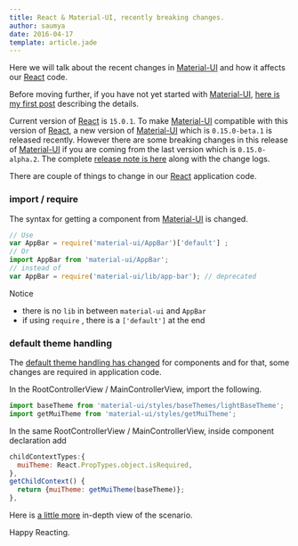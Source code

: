 ```yaml
---
title: React & Material-UI, recently breaking changes.
author: saumya
date: 2016-04-17
template: article.jade
---
```

Here we will talk about the recent changes in [Material-UI][2] and how it affects our [React][1] code.

Before moving further, if you have not yet started with [Material-UI][2], [here is my first post][3] describing the details. 

Current version of [React][1] is `15.0.1`. To make [Material-UI][2] compatible with this version of [React][1], a new version of [Material-UI][2] which is `0.15.0-beta.1` is released recently. However there are some breaking changes in this release of [Material-UI][2] if you are coming from the last version which is `0.15.0-alpha.2`. The complete [release note is here][4] along with the change logs.

There are couple of things to change in our [React][1] application code.

### import / require

The syntax for getting a component from [Material-UI][2] is changed. 

```javascript
// Use
var AppBar = require('material-ui/AppBar')['default'] ;
// Or
import AppBar from 'material-ui/AppBar';
// instead of
var AppBar = require('material-ui/lib/app-bar'); // deprecated
```

Notice 
 - there is no `lib` in between `material-ui` and `AppBar`
 - if using `require` , there is a `['default']` at the end

### default theme handling

The [default theme handling has changed][5] for components and for that, some changes are required in application code.

In the RootControllerView / MainControllerView, import the following.
```javascript
import baseTheme from 'material-ui/styles/baseThemes/lightBaseTheme';
import getMuiTheme from 'material-ui/styles/getMuiTheme';
```
In the same RootControllerView / MainControllerView, inside component declaration add
```javascript
childContextTypes:{
  muiTheme: React.PropTypes.object.isRequired,
},
getChildContext() {
  return {muiTheme: getMuiTheme(baseTheme)};
},
```
Here is [a little more][6] in-depth view of the scenario.



Happy Reacting.          













[1]: http://facebook.github.io/react/
[2]: http://www.material-ui.com/
[3]: http://saumya.github.io/ray/articles/63/
[4]: https://github.com/callemall/material-ui/releases
[5]: https://github.com/callemall/material-ui/pull/3820
[6]: https://github.com/callemall/material-ui/issues/4021














